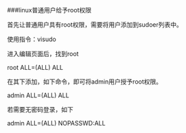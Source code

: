 ###linux普通用户给予root权限

首先让普通用户具有root权限，需要将用户添加到sudoer列表中。

使用指令：visudo

进入编辑页面后，找到root

root	ALL=(ALL)	ALL

在其下添加，如下命令，即可将admin用户授予root权限。

admin	ALL=(ALL)	ALL

若需要无密码登录，如下

admin	ALL=(ALL)	NOPASSWD:ALL